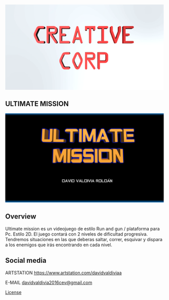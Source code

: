 ![Logo](https://github.com/creativecore30/FinalGame/blob/master/Mockups/Creative_Corp%20.png "Main_Screen")
## ULTIMATE MISSION
![Title_screen](https://github.com/creativecore30/FinalGame/blob/master/Mockups/Main_Screen.png "Main_Screen")

## Overview
Ultimate mission es un videojuego de estilo Run and gun / plataforma para Pc. Estilo 2D. El juego contará con 2 niveles de dificultad progresiva. Tendremos situaciones en las que deberas saltar, correr, esquivar y dispara a los enemigos que irás encontrando en cada nivel.

## Social media

 ARTSTATION https://www.artstation.com/davidvaldiviaa
 
 E-MAIL davidvaldivia2016cev@gmail.com

[License](https://github.com/creativecore30/FinalGame/blob/master/LICENSE "Licence")
